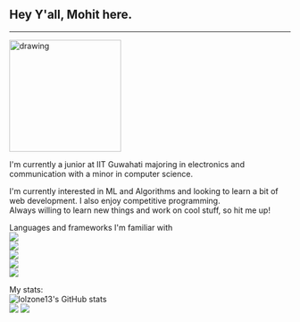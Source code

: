 ## Hey Y'all, Mohit here.
---
<img src="https://miro.medium.com/max/1000/0*08FXLCON4eRuhTz3" alt="drawing" width="200"/>




I'm currently a junior at IIT Guwahati majoring in electronics and communication with a minor in computer science.

I'm currently interested in ML and Algorithms and looking to learn a bit of web development. I also enjoy competitive programming.
<br>
Always willing to learn new things and work on cool stuff, so hit me up!<br>



Languages and frameworks I'm familiar with <br>
<img src="https://img.shields.io/badge/Python-FFD43B?style=for-the-badge&logo=python&logoColor=darkgreen" /><br>
<img src="https://img.shields.io/badge/HTML5-E34F26?style=for-the-badge&logo=html5&logoColor=white" /><br>
<img src="https://img.shields.io/badge/C%2B%2B-00599C?style=for-the-badge&logo=c%2B%2B&logoColor=white" /><br>
<img src="https://img.shields.io/badge/TensorFlow-FF6F00?style=for-the-badge&logo=TensorFlow&logoColor=white" /><br>
<img src="https://img.shields.io/badge/scikit_learn-F7931E?style=for-the-badge&logo=scikit-learn&logoColor=white" /><br>





My stats:<br>
![lolzone13's GitHub stats](https://github-readme-stats.vercel.app/api?username=lolzone13&count_private=true&theme=radical&show_icons=true)
<br>
<img src="https://github-readme-streak-stats.herokuapp.com/?user=lolzone13" /><t>
<img src="https://github-readme-stats.vercel.app/api/top-langs/?username=lolzone13" /><br>




